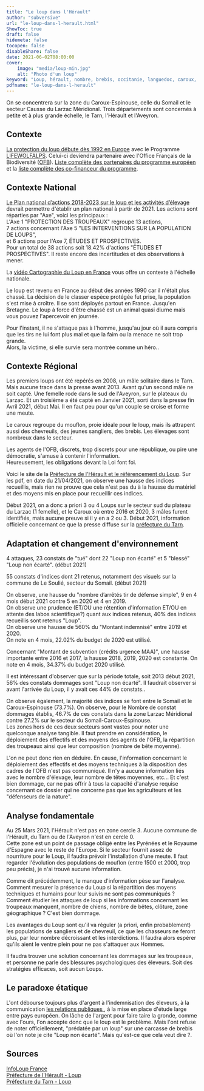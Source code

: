 ```yaml
---
title: "Le loup dans l'Hérault"
author: "subversive"
url: "le-loup-dans-l-herault.html"
ShowToc: true
draft: false
hidemeta: false
tocopen: false
disableShare: false
date: 2021-06-02T08:00:00
cover:
    image: "media/loup-min.jpg"
    alt: "Photo d'un loup"
keyword: "Loup, hérault, nombre, brebis, occitanie, languedoc, caroux, sommail, tarn, aveyron"
pdfname: "le-loup-dans-l-herault"
---
```


On se concentrera sur la zone du Caroux-Espinouse, celle du Somail et le secteur Causse du Larzac Méridional.
Trois départements sont concernés à petite et à plus grande échelle, le Tarn, l'Hérault et l'Aveyron.
<!--more-->

## Contexte

[La protection du loup débute dès 1992 en Europe](https://www.lifewolfalps.eu/fr/les-programmes-life/) avec le Programme [LIFEWOLFALPS](https://www.lifewolfalps.eu/fr/). Celui-ci deviendra partenaire avec l'Office Français de la Biodiversité ([OFB](https://www.ofb.gouv.fr/)). [Liste complète des partenaires du programme européen](https://www.lifewolfalps.eu/fr/les-partenaires/) et la [liste complète des co-financeur du programme](https://www.lifewolfalps.eu/fr/les-co-financeurs/).

## Contexte National

[Le Plan national d’actions 2018-2023 sur le loup et les activités d’élevage](http://www.auvergne-rhone-alpes.developpement-durable.gouv.fr/IMG/pdf/20180219_pna_loup-et-activites-elevage_2018-2023_2_.pdf) devrait permettre d'établir un plan national à partir de 2021. Les actions sont réparties par "Axe", voici les principaux :  
L'Axe 1 "PROTECTION DES TROUPEAUX" regroupe 13 actions,  
7 actions concernant l'Axe 5 "LES INTERVENTIONS SUR LA POPULATION DE LOUPS",  
et 6 actions pour l'Axe 7, ÉTUDES ET PROSPECTIVES.  
Pour un total de 38 actions soit 18.42% d'actions "ÉTUDES ET PROSPECTIVES". Il reste encore des incertitudes et des observations à mener.

La [vidéo Cartographie du Loup en France](https://youtu.be/QM_u4TCuqt8) vous offre un contexte à l'échelle nationale.

Le loup est revenu en France au début des années 1990 car il n'était plus chassé. La décision de le classer espèce protégée fut prise, la population s'est mise à croître. Il se sont déployés partout en France. Jusqu'en Bretagne. Le loup à force d'être chassé est un animal quasi diurne mais vous pouvez l'apercevoir en journée.

Pour l'instant, il ne s'attaque pas à l'homme, jusqu'au jour où il aura compris que les tirs ne lui font plus mal et que la faim ou la menace ne soit trop grande.  
Alors, la victime, si elle survie sera montrée comme un héro..

## Contexte Régional

Les premiers loups ont été repérés en 2008, un mâle solitaire dans le Tarn. Mais aucune trace dans la presse avant 2013. Avant qu'un second mâle ne soit capté. Une femelle rode dans le sud de l'Aveyron, sur le plateaux du Larzac. Et un troisième a été capté en Janvier 2021, sorti dans la presse fin Avril 2021, début Mai. Il en faut peu pour qu'un couple se croise et forme une meute.

Le caroux regroupe du mouflon, proie idéale pour le loup, mais ils attrapent aussi des chevreuils, des jeunes sangliers, des brebis. Les élevages sont nombreux dans le secteur.

Les agents de l'OFB, discrets, trop discrets pour une république, ou pire une démocratie, s'amuse à contenir l'information.  
Heureusement, les obligations devant la Loi font foi.

Voici le site de la [Préfecture de l'Hérault et le référencement du Loup](https://www.herault.gouv.fr/index.php/Politiques-publiques/Environnement-risques-naturels-et-technologiques/Nature-et-Biodiversite/Especes-protegees/Loup/Actualites-dans-l-Herault). Sur les pdf, en date du 21/04/2021, on observe une hausse des indices recueillis, mais rien ne prouve que cela n'est pas du à la hausse du matériel et des moyens mis en place pour recueillir ces indices.

Début 2021, on a donc a priori 3 ou 4 Loups sur le secteur sud du plateau du Larzac (1 femelle), et le Caroux où entre 2016 et 2020, 3 mâles furent identifiés, mais aucune preuve si il y en a 2 ou 3. Début 2021, information officielle concernant ce que la presse diffuse sur la [préfecture du Tarn](http://www.tarn.gouv.fr/IMG/pdf/cp_loup.pdf).

## Adaptation et changement d'environnement

4 attaques, 23 constats de "tué" dont 22 "Loup non écarté" et 5 "blessé" "Loup non écarté". (début 2021)

55 constats d'indices dont 21 retenus, notamment des visuels sur la commune de Le Soulié, secteur du Somail. (début 2021)

On observe, une hausse du "nombre d’arrêtés tir de défense simple", 9 en 4 mois début 2021 contre 5 en 2020 et 4 en 2019.  
On observe une prudence (ET/OU une rétention d'information ET/OU en attente des labos scientifique?) quant aux indices retenus, 40% des indices recueillis sont retenus "Loup".  
On observe une hausse de 560% du "Montant indemnisé" entre 2019 et 2020.  
On note en 4 mois, 22.02% du budget de 2020 est utilisé.  

Concernant "Montant de subvention (crédits urgence MAA)", une hausse importante entre 2016 et 2017, la hausse 2018, 2019, 2020 est constante. On note en 4 mois, 34.37% du budget 2020 utilisé.

Il est intéressant d'observer que sur la période totale, soit 2013 début 2021, 56% des constats dommages sont "Loup non écarté". Il faudrait observer si avant l'arrivée du Loup, il y avait ces 44% de constats..

On observe également, la majorité des indices se font entre le Somail et le Caroux-Espinouse (73.7%).
On observe, pour le Nombre de constat dommages établis, 46.7% de ces constats dans la zone Larzac Méridional contre 27.2% sur le secteur du Somail-Caroux-Espinouse.  
Les zones hors de ces deux secteurs sont vastes pour noter une quelconque analyse tangible.
Il faut prendre en considération, le déploiement des effectifs et des moyens des agents de l'OFB, la répartition des troupeaux ainsi que leur composition (nombre de bête moyenne).

L'on ne peut donc rien en déduire. En cause, l'information concernant le déploiement des effectifs et des moyens techniques à la disposition des cadres de l'OFB n'est pas communiqué. Il n'y a aucune information liés avec le nombre d'élevage, leur nombre de têtes moyennes, etc... Et c'est bien dommage, car ne pas offrir à tous la capacité d'analyse requise concernant ce dossier qui ne concerne pas que les agriculteurs et les "défenseurs de la nature".

## Analyse fondamentale

Au 25 Mars 2021, l'Hérault n'est pas en zone cercle 3. Aucune commune de l'Hérault, du Tarn ou de l'Aveyron n'est en cercle 0.  
Cette zone est un point de passage obligé entre les Pyrénées et le Royaume d'Espagne avec le reste de l'Europe. Si le secteur fournit assez de nourriture pour le Loup, il faudra prévoir l'installation d'une meute. Il faut regarder l'évolution des populations de mouflon (entre 1500 et 2000, trop peu précis), je n'ai trouvé aucune information.

Comme dit précédemment, le manque d'information pèse sur l'analyse.  
Comment mesurer la présence du Loup si la répartition des moyens techniques et humains pour leur suivis ne sont pas communiqués ?  
Comment étudier les attaques de loup si les informations concernant les troupeaux manquent, nombre de chiens, nombre de bêtes, clôture, zone géographique ?
C'est bien dommage.

Les avantages du Loup sont qu'il va réguler (a priori, enfin probablement) les populations de sangliers et de chevreuil, ce que les chasseurs ne feront plus, par leur nombre décroissant et les interdictions.
Il faudra alors espérer qu'ils aient le ventre plein pour ne pas s'attaquer aux Hommes.

Il faudra trouver une solution concernant les dommages sur les troupeaux, et personne ne parle des blessures psychologiques des éleveurs. Soit des stratégies efficaces, soit aucun Loups.

## Le paradoxe étatique

L'ont débourse toujours plus d'argent à l'indemnisation des éleveurs, à la communication [les relations publiques ](https://criminau.xyz/conseiller-en-realtions-publiques.html), à la mise en place d'étude large entre pays européen. On lâche de l'argent pour faire taire la gronde, comme avec l'ours, l'on accepte donc que le loup est le problème. Mais l'ont refuse de noter officiellement, "prédatée par un loup" sur une carcasse de brebis où l'on note je cite "Loup non écarté". Mais qu'est-ce que cela veut dire ?.


## Sources

[InfoLoup France](http://www.auvergne-rhone-alpes.developpement-durable.gouv.fr/infoloup-a18408.html)  
[Préfecture de l'Hérault - Loup](https://www.herault.gouv.fr/index.php/Politiques-publiques/Environnement-risques-naturels-et-technologiques/Nature-et-Biodiversite/Especes-protegees/Loup/Actualites-dans-l-Herault)  
[Préfecture du Tarn - Loup](http://www.tarn.gouv.fr/le-loup-r975.html)
